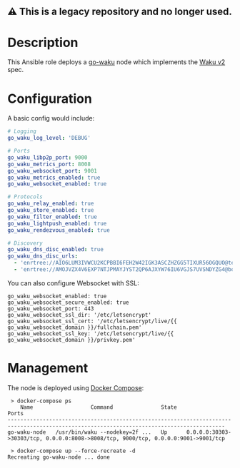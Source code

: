 ## :warning: This is a legacy repository and no longer used.

# Description

This Ansible role deploys a [go-waku](https://github.com/status-im/go-waku) node which implements the [Waku v2](https://rfc.vac.dev/spec/10/) spec.

# Configuration

A basic config would include:
```yaml
# Logging
go_waku_log_level: 'DEBUG'

# Ports
go_waku_libp2p_port: 9000
go_waku_metrics_port: 8008
go_waku_websocket_port: 9001
go_waku_metrics_enabled: true
go_waku_websocket_enabled: true

# Protocols
go_waku_relay_enabled: true
go_waku_store_enabled: true
go_waku_filter_enabled: true
go_waku_lightpush_enabled: true
go_waku_rendezvous_enabled: true

# Discovery
go_waku_dns_disc_enabled: true
go_waku_dns_disc_urls:
  - 'enrtree://AIO6LUM3IVWCU2KCPBBI6FEH2W42IGK3ASCZHZGG5TIXUR56OGQUO@test.status.nodes.status.im'
  - 'enrtree://AMOJVZX4V6EXP7NTJPMAYJYST2QP6AJXYW76IU6VGJS7UVSNDYZG4@boot.test.shards.nodes.status.im'
```
You can also configure Websocket with SSL:
```
go_waku_websocket_enabled: true
go_waku_websocket_secure_enabled: true
go_waku_websocket_port: 443
go_waku_websocket_ssl_dir: '/etc/letsencrypt'
go_waku_websocket_ssl_cert: '/etc/letsencrypt/live/{{ go_waku_websocket_domain }}/fullchain.pem'
go_waku_websocket_ssl_key: '/etc/letsencrypt/live/{{ go_waku_websocket_domain }}/privkey.pem'
```

# Management

The node is deployed using [Docker Compose](https://docs.docker.com/compose/):
```
 > docker-compose ps
    Name                  Command               State                                         Ports                                       
------------------------------------------------------------------------------------------------------------------------------------------
go-waku-node   /usr/bin/waku --nodekey=2f ...   Up      0.0.0.0:30303->30303/tcp, 0.0.0.0:8008->8008/tcp, 9000/tcp, 0.0.0.0:9001->9001/tcp

 > docker-compose up --force-recreate -d
Recreating go-waku-node ... done
```
